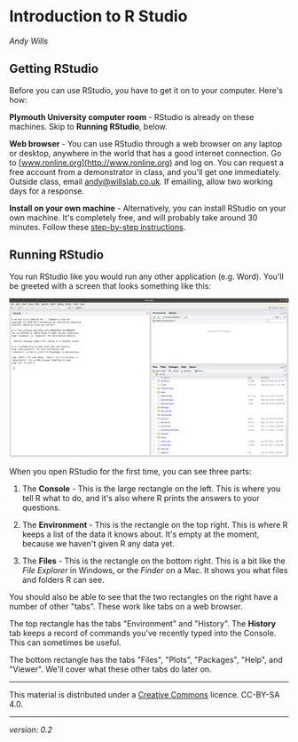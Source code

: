 # Introduction to R Studio
_Andy Wills_

## Getting RStudio
Before you can use RStudio, you have to get it on to your computer. Here's how:

**Plymouth University computer room** - RStudio is already on these machines. Skip to __Running RStudio__, below.

**Web browser** - You can use RStudio through a web browser on any laptop or desktop, anywhere in the world that has a good internet connection. Go to [www.ronline.org](http://www.ronline.org) and log on. You can request a free account from a demonstrator in class, and you'll get one immediately. Outside class, email andy@willslab.co.uk. If emailing, allow two working days for a response.

**Install on your own machine** - Alternatively, you can install RStudio on your own machine. It's completely free, and will probably take around 30 minutes. Follow these [step-by-step instructions](install-rstudio.md).

## Running RStudio
You run RStudio like you would run any other application (e.g. Word). You'll be greeted with a screen that looks something like this:

![RStudio on first opening](pics/rstudio-new.png)

When you open RStudio for the first time, you can see three parts: 

1. The **Console** - This is the large rectangle on the left. This is where you tell R what to do, and it's also where R prints the answers to your questions. 

2. The **Environment** - This is the rectangle on the top right. This is where R keeps a list of the data it knows about. It's empty at the moment, because we haven't given R any data yet.

3. The **Files** - This is the rectangle on the bottom right. This is a bit like the _File Explorer_ in Windows, or the _Finder_ on a Mac. It shows you what files and folders R can see.

You should also be able to see that the two rectangles on the right have a number of other "tabs". These work like tabs on a web browser.  

The top rectangle has the tabs "Environment" and "History". The **History** tab keeps a record of commands you've recently typed into the Console. This can sometimes be useful.

The bottom rectangle has the tabs "Files", "Plots", "Packages", "Help", and "Viewer". We'll cover what these other tabs do later on. 

___

This material is distributed under a [Creative Commons](https://creativecommons.org/) licence. CC-BY-SA 4.0. 

____

_version: 0.2_

